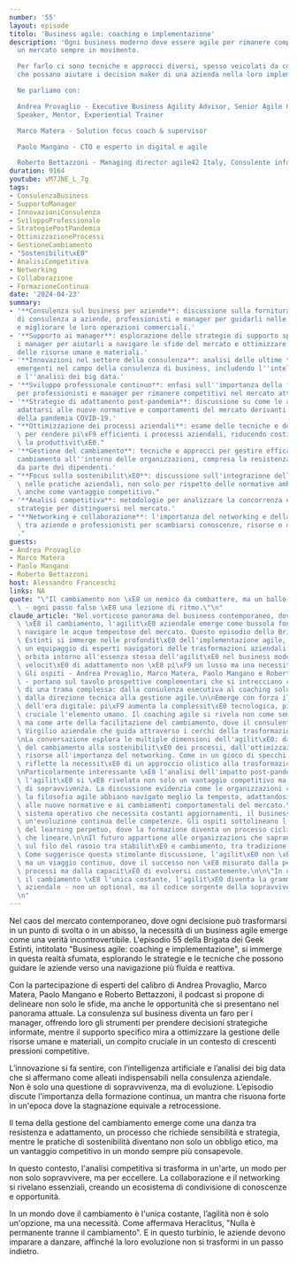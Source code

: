 ```yaml
---
number: '55'
layout: episode
titolo: 'Business agile: coaching e implementazione'
description: 'Ogni business moderno deve essere agile per rimanere competitivo in
  un mercato sempre in movimento.

  Per farlo ci sono tecniche e approcci diversi, spesso veicolati da coach e mentor
  che possano aiutare i decision maker di una azienda nella loro implementazione.

  Ne parliamo con:

  Andrea Provaglio - Executive Business Agility Advisor, Senior Agile Coach, Keynote
  Speaker, Mentor, Experiential Trainer

  Marco Matera - Solution focus coach & supervisor

  Paolo Mangano - CTO e esperto in digital e agile

  Roberto Bettazzoni - Managing director agile42 Italy, Consulente informatico'
duration: 9164
youtube: vM7JNE_L_7g
tags:
- ConsulenzaBusiness
- SupportoManager
- InnovazioniConsulenza
- SviluppoProfessionale
- StrategiePostPandemia
- OttimizzazioneProcessi
- GestioneCambiamento
- "Sostenibilit\xE0"
- AnalisiCompetitiva
- Networking
- Collaborazione
- FormazioneContinua
date: '2024-04-23'
summary:
- '**Consulenza sul business per aziende**: discussione sulla fornitura di servizi
  di consulenza a aziende, professionisti e manager per guidarli nelle decisioni strategiche
  e migliorare le loro operazioni commerciali.'
- '**Supporto ai manager**: esplorazione delle strategie di supporto specifico per
  i manager per aiutarli a navigare le sfide del mercato e ottimizzare la gestione
  delle risorse umane e materiali.'
- '**Innovazioni nel settore della consulenza**: analisi delle ultime tendenze e tecnologie
  emergenti nel campo della consulenza di business, includendo l''intelligenza artificiale
  e l''analisi dei big data.'
- '**Sviluppo professionale continuo**: enfasi sull''importanza della formazione continua
  per professionisti e manager per rimanere competitivi nel mercato attuale.'
- '**Strategie di adattamento post-pandemia**: discussione su come le aziende possono
  adattarsi alle nuove normative e comportamenti del mercato derivanti dall''impatto
  della pandemia COVID-19.'
- "**Ottimizzazione dei processi aziendali**: esame delle tecniche e delle strategie\
  \ per rendere pi\xF9 efficienti i processi aziendali, riducendo costi e incrementando\
  \ la produttivit\xE0."
- '**Gestione del cambiamento**: tecniche e approcci per gestire efficacemente il
  cambiamento all''interno delle organizzazioni, compresa la resistenza al cambiamento
  da parte dei dipendenti.'
- "**Focus sulla sostenibilit\xE0**: discussione sull'integrazione della sostenibilit\xE0\
  \ nelle pratiche aziendali, non solo per rispetto delle normative ambientali, ma\
  \ anche come vantaggio competitivo."
- '**Analisi competitiva**: metodologie per analizzare la concorrenza e sviluppare
  strategie per distinguersi nel mercato.'
- "**Networking e collaborazione**: l'importanza del networking e della collaborazione\
  \ tra aziende e professionisti per scambiarsi conoscenze, risorse e opportunit\xE0\
  ."
guests:
- Andrea Provaglio
- Marco Matera
- Paolo Mangano
- Roberto Bettazzoni
host: Alessandro Franceschi
links: NA
quote: "\"Il cambiamento non \xE8 un nemico da combattere, ma un ballo da imparare\
  \ - ogni passo falso \xE8 una lezione di ritmo.\"\n"
claude_article: "Nel vorticoso panorama del business contemporaneo, dove l'unica costante\
  \ \xE8 il cambiamento, l'agilit\xE0 aziendale emerge come bussola fondamentale per\
  \ navigare le acque tempestose del mercato. Questo episodio della Brigata dei Geek\
  \ Estinti si immerge nelle profondit\xE0 dell'implementazione agile, guidati da\
  \ un equipaggio di esperti navigatori delle trasformazioni aziendali.\n\nLa discussione\
  \ orbita intorno all'essenza stessa dell'agilit\xE0 nel business moderno, dove la\
  \ velocit\xE0 di adattamento non \xE8 pi\xF9 un lusso ma una necessit\xE0 darwiniana.\
  \ Gli ospiti - Andrea Provaglio, Marco Matera, Paolo Mangano e Roberto Bettazzoni\
  \ - portano sul tavolo prospettive complementari che si intrecciano come i fili\
  \ di una trama complessa: dalla consulenza esecutiva al coaching solution-focused,\
  \ dalla direzione tecnica alla gestione agile.\n\nEmerge con forza il paradosso\
  \ dell'era digitale: pi\xF9 aumenta la complessit\xE0 tecnologica, pi\xF9 diventa\
  \ cruciale l'elemento umano. Il coaching agile si rivela non come semplice metodologia,\
  \ ma come arte della facilitazione del cambiamento, dove il consulente diventa un\
  \ Virgilio aziendale che guida attraverso i cerchi della trasformazione organizzativa.\n\
  \nLa conversazione esplora le multiple dimensioni dell'agilit\xE0: dalla gestione\
  \ del cambiamento alla sostenibilit\xE0 dei processi, dall'ottimizzazione delle\
  \ risorse all'importanza del networking. Come in un gioco di specchi, ogni aspetto\
  \ riflette la necessit\xE0 di un approccio olistico alla trasformazione aziendale.\n\
  \nParticolarmente interessante \xE8 l'analisi dell'impatto post-pandemico, dove\
  \ l'agilit\xE0 si \xE8 rivelata non solo un vantaggio competitivo ma un requisito\
  \ di sopravvivenza. La discussione evidenzia come le organizzazioni che hanno abbracciato\
  \ la filosofia agile abbiano navigato meglio la tempesta, adattandosi pi\xF9 rapidamente\
  \ alle nuove normative e ai cambiamenti comportamentali del mercato.\n\nCome un\
  \ sistema operativo che necessita costanti aggiornamenti, il business moderno richiede\
  \ un'evoluzione continua delle competenze. Gli ospiti sottolineano l'importanza\
  \ del learning perpetuo, dove la formazione diventa un processo ciclico piuttosto\
  \ che lineare.\n\nIl futuro appartiene alle organizzazioni che sapranno danzare\
  \ sul filo del rasoio tra stabilit\xE0 e cambiamento, tra tradizione e innovazione.\
  \ Come suggerisce questa stimolante discussione, l'agilit\xE0 non \xE8 una destinazione\
  \ ma un viaggio continuo, dove il successo non \xE8 misurato dalla perfezione dei\
  \ processi ma dalla capacit\xE0 di evolversi costantemente.\n\n\"In un mondo dove\
  \ il cambiamento \xE8 l'unica costante, l'agilit\xE0 diventa la grammatica del successo\
  \ aziendale - non un optional, ma il codice sorgente della sopravvivenza evolutiva.\"\
  \n"
---
```

Nel caos del mercato contemporaneo, dove ogni decisione può trasformarsi in un punto di svolta o in un abisso, la necessità di un business agile emerge come una verità incontrovertibile. L'episodio 55 della Brigata dei Geek Estinti, intitolato "Business agile: coaching e implementazione", si immerge in questa realtà sfumata, esplorando le strategie e le tecniche che possono guidare le aziende verso una navigazione più fluida e reattiva.

Con la partecipazione di esperti del calibro di Andrea Provaglio, Marco Matera, Paolo Mangano e Roberto Bettazzoni, il podcast si propone di delineare non solo le sfide, ma anche le opportunità che si presentano nel panorama attuale. La consulenza sul business diventa un faro per i manager, offrendo loro gli strumenti per prendere decisioni strategiche informate, mentre il supporto specifico mira a ottimizzare la gestione delle risorse umane e materiali, un compito cruciale in un contesto di crescenti pressioni competitive.

L’innovazione si fa sentire, con l’intelligenza artificiale e l’analisi dei big data che si affermano come alleati indispensabili nella consulenza aziendale. Non è solo una questione di sopravvivenza, ma di evoluzione. L’episodio discute l'importanza della formazione continua, un mantra che risuona forte in un'epoca dove la stagnazione equivale a retrocessione.

Il tema della gestione del cambiamento emerge come una danza tra resistenza e adattamento, un processo che richiede sensibilità e strategia, mentre le pratiche di sostenibilità diventano non solo un obbligo etico, ma un vantaggio competitivo in un mondo sempre più consapevole.

In questo contesto, l'analisi competitiva si trasforma in un'arte, un modo per non solo sopravvivere, ma per eccellere. La collaborazione e il networking si rivelano essenziali, creando un ecosistema di condivisione di conoscenze e opportunità.

In un mondo dove il cambiamento è l'unica costante, l’agilità non è solo un'opzione, ma una necessità. Come affermava Heraclitus, "Nulla è permanente tranne il cambiamento". E in questo turbinio, le aziende devono imparare a danzare, affinché la loro evoluzione non si trasformi in un passo indietro.
